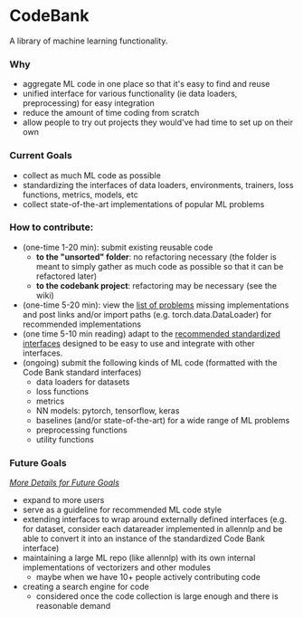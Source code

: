 # CodeBank
A library of machine learning functionality.

### Why

- aggregate ML code in one place so that it's easy to find and reuse
- unified interface for various functionality (ie data loaders, preprocessing) for easy integration
- reduce the amount of time coding from scratch
- allow people to try out projects they would've had time to set up on their own

### Current Goals

- collect as much ML code as possible
- standardizing the interfaces of data loaders, environments, trainers, loss functions, metrics, models, etc
- collect state-of-the-art implementations of popular ML problems

### How to contribute:

- (one-time 1-20 min): submit existing reusable code
  - **to the "unsorted" folder**: no refactoring necessary (the folder is meant to simply gather as much code as possible so that it can be refactored later)
  - **to the codebank project**: refactoring may be necessary (see the wiki)
- (one-time 5-20 min): view the [list of problems](https://docs.google.com/spreadsheets/d/1hSExH0DRMA_tz8XtvAW6JTcq0eSSwdB7ALaiVUtYAis) missing implementations and post links and/or import paths (e.g. torch.data.DataLoader) for recommended implementations
- (one time 5-10 min reading) adapt to the [recommended standardized interfaces](https://github.com/herougo/CodeBank/wiki) designed to be easy to use and integrate with other interfaces.
- (ongoing) submit the following kinds of ML code (formatted with the Code Bank standard interfaces)
  - data loaders for datasets
  - loss functions
  - metrics
  - NN models: pytorch, tensorflow, keras
  - baselines (and/or state-of-the-art) for a wide range of ML problems
  - preprocessing functions
  - utility functions

### Future Goals

[*More Details for Future Goals*](https://github.com/herougo/CodeBank/wiki/Future-Directions)

- expand to more users
- serve as a guideline for recommended ML code style
- extending interfaces to wrap around externally defined interfaces (e.g. for dataset, consider each datareader implemented in allennlp and be able to convert it into an instance of the standardized Code Bank interface)
- maintaining a large ML repo (like allennlp) with its own internal implementations of vectorizers and other modules
  - maybe when we have 10+ people actively contributing code
- creating a search engine for code
  - considered once the code collection is large enough and there is reasonable demand
